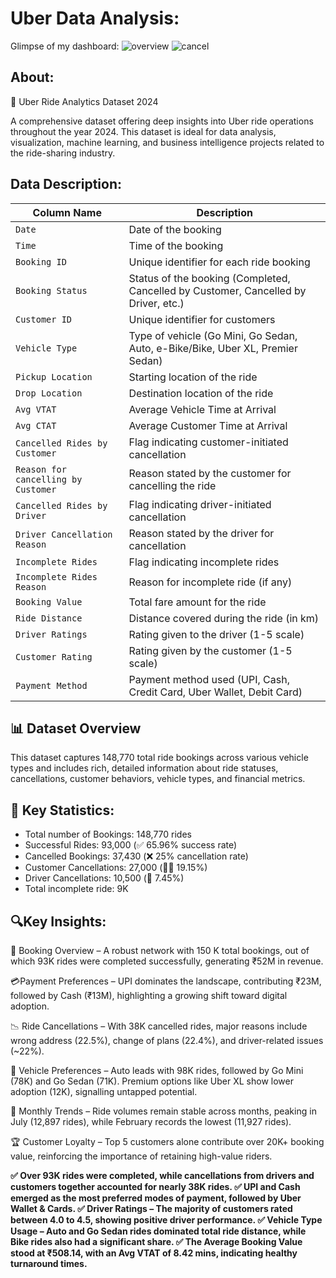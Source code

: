 # Uber Data Analysis:
Glimpse of my dashboard:
![overview](https://github.com/user-attachments/assets/400c0f50-cb61-4865-908f-45fe81def3ab)
![cancel](https://github.com/user-attachments/assets/0e3422cd-ba1e-4c32-a519-117d94c57e66)

## About: 
🚗 Uber Ride Analytics Dataset 2024

A comprehensive dataset offering deep insights into Uber ride operations throughout the year 2024. This dataset is ideal for data analysis, visualization, machine learning, and business intelligence projects related to the ride-sharing industry.

## Data Description:

| Column Name                         | Description                                                                         |
| ----------------------------------- | ----------------------------------------------------------------------------------- |
| `Date`                              | Date of the booking                                                                 |
| `Time`                              | Time of the booking                                                                 |
| `Booking ID`                        | Unique identifier for each ride booking                                             |
| `Booking Status`                    | Status of the booking (Completed, Cancelled by Customer, Cancelled by Driver, etc.) |
| `Customer ID`                       | Unique identifier for customers                                                     |
| `Vehicle Type`                      | Type of vehicle (Go Mini, Go Sedan, Auto, e-Bike/Bike, Uber XL, Premier Sedan)      |
| `Pickup Location`                   | Starting location of the ride                                                       |
| `Drop Location`                     | Destination location of the ride                                                    |
| `Avg VTAT`                          | Average Vehicle Time at Arrival                                                     |
| `Avg CTAT`                          | Average Customer Time at Arrival                                                    |
| `Cancelled Rides by Customer`       | Flag indicating customer-initiated cancellation                                     |
| `Reason for cancelling by Customer` | Reason stated by the customer for cancelling the ride                               |
| `Cancelled Rides by Driver`         | Flag indicating driver-initiated cancellation                                       |
| `Driver Cancellation Reason`        | Reason stated by the driver for cancellation                                        |
| `Incomplete Rides`                  | Flag indicating incomplete rides                                                    |
| `Incomplete Rides Reason`           | Reason for incomplete ride (if any)                                                 |
| `Booking Value`                     | Total fare amount for the ride                                                      |
| `Ride Distance`                     | Distance covered during the ride (in km)                                            |
| `Driver Ratings`                    | Rating given to the driver (1-5 scale)                                              |
| `Customer Rating`                   | Rating given by the customer (1-5 scale)                                            |
| `Payment Method`                    | Payment method used (UPI, Cash, Credit Card, Uber Wallet, Debit Card)               |


## 📊 Dataset Overview

This dataset captures 148,770 total ride bookings across various vehicle types and includes rich, detailed information about ride statuses, cancellations, customer behaviors, vehicle types, and financial metrics.

## 🔑 Key Statistics:

* Total number of Bookings: 148,770 rides
* Successful Rides: 93,000 (✅ 65.96% success rate)
* Cancelled Bookings: 37,430 (❌ 25% cancellation rate)
* Customer Cancellations: 27,000 (🧑‍💼 19.15%)
* Driver Cancellations: 10,500 (🚗 7.45%)
* Total incomplete ride: 9K

## 🔍Key Insights:

🚖 Booking Overview – A robust network with 150 K total bookings, out of which 93K rides were completed successfully, generating ₹52M in revenue.

💳Payment Preferences – UPI dominates the landscape, contributing ₹23M, followed by Cash (₹13M), highlighting a growing shift toward digital adoption.

📉 Ride Cancellations – With 38K cancelled rides, major reasons include wrong address (22.5%), change of plans (22.4%), and driver-related issues (~22%).

🚙 Vehicle Preferences – Auto leads with 98K rides, followed by Go Mini (78K) and Go Sedan (71K). Premium options like Uber XL show lower adoption (12K), signalling untapped potential.

📅 Monthly Trends – Ride volumes remain stable across months, peaking in July (12,897 rides), while February records the lowest (11,927 rides).

🏆 Customer Loyalty – Top 5 customers alone contribute over 20K+ booking value, reinforcing the importance of retaining high-value riders.

__✅ Over 93K rides were completed, while cancellations from drivers and customers together accounted for nearly 38K rides.
✅ UPI and Cash emerged as the most preferred modes of payment, followed by Uber Wallet & Cards.
✅ Driver Ratings – The majority of customers rated between 4.0 to 4.5, showing positive driver performance.
✅ Vehicle Type Usage – Auto and Go Sedan rides dominated total ride distance, while Bike rides also had a significant share.
✅ The Average Booking Value stood at ₹508.14, with an Avg VTAT of 8.42 mins, indicating healthy turnaround times.__
